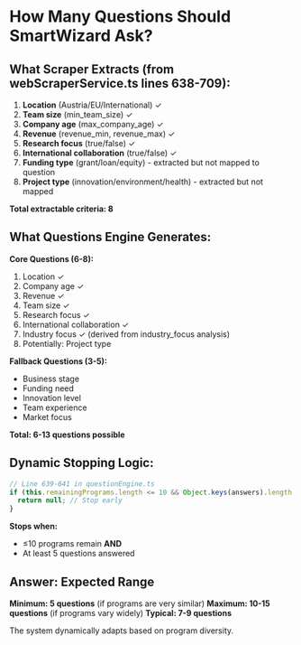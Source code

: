 # How Many Questions Should SmartWizard Ask?

## What Scraper Extracts (from webScraperService.ts lines 638-709):

1. **Location** (Austria/EU/International) ✓
2. **Team size** (min_team_size) ✓  
3. **Company age** (max_company_age) ✓
4. **Revenue** (revenue_min, revenue_max) ✓
5. **Research focus** (true/false) ✓
6. **International collaboration** (true/false) ✓
7. **Funding type** (grant/loan/equity) - extracted but not mapped to question
8. **Project type** (innovation/environment/health) - extracted but not mapped

**Total extractable criteria: 8**

## What Questions Engine Generates:

**Core Questions (6-8):**
1. Location ✓
2. Company age ✓
3. Revenue ✓
4. Team size ✓
5. Research focus ✓
6. International collaboration ✓
7. Industry focus ✓ (derived from industry_focus analysis)
8. Potentially: Project type

**Fallback Questions (3-5):**
- Business stage
- Funding need
- Innovation level
- Team experience
- Market focus

**Total: 6-13 questions possible**

## Dynamic Stopping Logic:

```typescript
// Line 639-641 in questionEngine.ts
if (this.remainingPrograms.length <= 10 && Object.keys(answers).length >= 5) {
  return null; // Stop early
}
```

**Stops when:**
- ≤10 programs remain **AND**
- At least 5 questions answered

## Answer: Expected Range

**Minimum: 5 questions** (if programs are very similar)
**Maximum: 10-15 questions** (if programs vary widely)
**Typical: 7-9 questions**

The system dynamically adapts based on program diversity.

